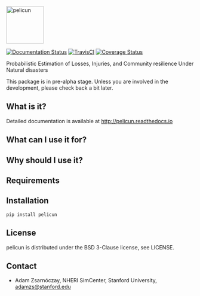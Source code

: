 <img src="docs/figures/logo.PNG" alt="pelicun" height="100"/>

[![Documentation Status](https://readthedocs.org/projects/pelicun/badge/?version=latest)](http://pelicun.readthedocs.io/en/latest/?badge=latest)
[![TravisCI](https://travis-ci.org/zsarnoczay/pelicun.svg?branch=master)](https://travis-ci.org/zsarnoczay/pelicun)
[![Coverage Status](https://coveralls.io/repos/github/zsarnoczay/pelicun/badge.svg?branch=master)](https://coveralls.io/github/zsarnoczay/pelicun?branch=master)

Probabilistic Estimation of Losses, Injuries, and Community resilience Under Natural disasters

This package is in pre-alpha stage. Unless you are involved in the development, 
please check back a bit later.

## What is it?

Detailed documentation is available at http://pelicun.readthedocs.io

## What can I use it for?

## Why should I use it?

## Requirements

## Installation

```
pip install pelicun
```

## License

pelicun is distributed under the BSD 3-Clause license, see LICENSE.

## Contact

* Adam Zsarnóczay, NHERI SimCenter, Stanford University, adamzs@stanford.edu